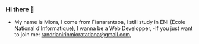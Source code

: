 ### Hi there 👋
- My name is Miora, I come from Fianarantsoa,
I still study in ENI (Ecole National d'Informatique),
I wanna be a  Web Developper, 
-If you just want to join me: randrianirinmioratatiana@gmail.com,

<!--
**mioraTatiana/mioraTatiana** is a ✨ _special_ ✨ repository because its `README.md` (this file) appears on your GitHub profile.

Here are some ideas to get you started:

- 🔭 I’m currently working on ...
- 🌱 I’m currently learning ...
- 👯 I’m looking to collaborate on ...
- 🤔 I’m looking for help with ...
- 💬 Ask me about ...
- 📫 How to reach me: ...
- 😄 Pronouns: ...
- ⚡ Fun fact: ...
-->
